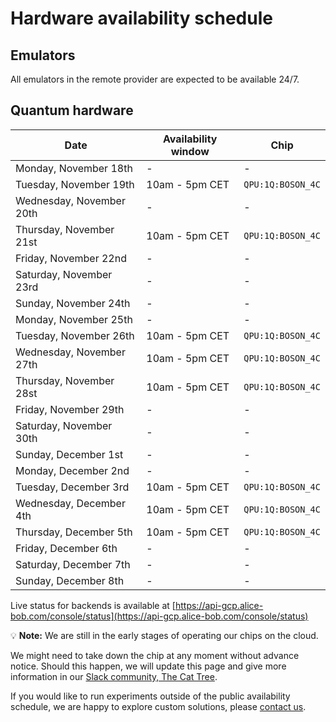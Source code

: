 # Hardware availability schedule

## Emulators

All emulators in the remote provider are expected to be available 24/7.

## Quantum hardware

| Date | Availability window | Chip |
| --- | --- | --- |
| Monday, November 18th | - | - |
| Tuesday, November 19th | 10am - 5pm CET | `QPU:1Q:BOSON_4C` |
| Wednesday, November 20th | - | - |
| Thursday, November 21st | 10am - 5pm CET | `QPU:1Q:BOSON_4C` |
| Friday, November 22nd | - | - |
| Saturday, November 23rd | - | - |
| Sunday, November 24th | - | - |
| Monday, November 25th | - | - |
| Tuesday, November 26th | 10am - 5pm CET | `QPU:1Q:BOSON_4C` |
| Wednesday, November 27th | 10am - 5pm CET | `QPU:1Q:BOSON_4C` |
| Thursday, November 28st | 10am - 5pm CET | `QPU:1Q:BOSON_4C` |
| Friday, November 29th | - | - |
| Saturday, November 30th | - | - |
| Sunday, December 1st | - | - |
| Monday, December 2nd | - | - |
| Tuesday, December 3rd | 10am - 5pm CET | `QPU:1Q:BOSON_4C` |
| Wednesday, December 4th | 10am - 5pm CET | `QPU:1Q:BOSON_4C` |
| Thursday, December 5th | 10am - 5pm CET | `QPU:1Q:BOSON_4C` |
| Friday, December 6th | - | - |
| Saturday, December 7th | - | - |
| Sunday, December 8th | - | - |


Live status for backends is available at [https://api-gcp.alice-bob.com/console/status](https://api-gcp.alice-bob.com/console/status)

💡 **Note:** We are still in the early stages of operating our chips on the cloud.

We might need to take down the chip at any moment without advance notice. Should this happen, we will update this page and give more information in our [Slack community, The Cat Tree](https://join.slack.com/t/the-cat-tree/shared_invite/zt-2cg0a3rno-PP~AaUztS3dtiRyzsawlnQ).

If you would like to run experiments outside of the public availability schedule, we are happy to explore custom solutions, please [contact us](../contact_us.md).
